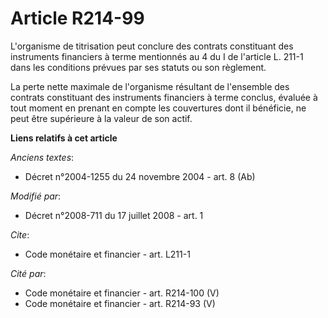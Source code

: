 # Article R214-99

L'organisme de titrisation peut conclure des contrats constituant des instruments financiers à terme mentionnés au 4 du I de
l'article L. 211-1 dans les conditions prévues par ses statuts ou son règlement. 

La perte nette maximale de l'organisme résultant de l'ensemble des contrats constituant des instruments financiers à terme
conclus, évaluée à tout moment en prenant en compte les couvertures dont il bénéficie, ne peut être supérieure à la valeur de
son actif.

**Liens relatifs à cet article**

_Anciens textes_:

  - Décret n°2004-1255 du 24 novembre 2004 - art. 8 (Ab)

_Modifié par_:

  - Décret n°2008-711 du 17 juillet 2008 - art. 1

_Cite_:

  - Code monétaire et financier - art. L211-1

_Cité par_:

  - Code monétaire et financier - art. R214-100 (V)
  - Code monétaire et financier - art. R214-93 (V)
